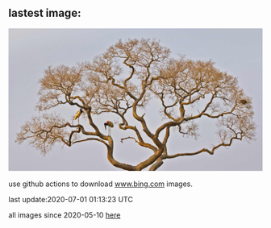 ## lastest image:
![](images/JabiruStork.jpg)

use github actions to download www.bing.com images.

last update:2020-07-01 01:13:23 UTC

all images since 2020-05-10 [here](https://github.com/counter2015/bing-daily-images/tree/master/images) 
